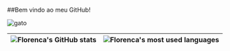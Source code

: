##Bem vindo ao meu GitHub!

![gato]([https://media.tenor.com/8tr_CU6730MAAAAM/web-dev-website-development.gif](https://br.pinterest.com/pin/536983955590116653/))

| ![Florenca's GitHub stats](https://github-readme-stats.vercel.app/api?username=manuflorenca&show_icons=true&theme=dracula) | ![Florenca's most used languages](https://github-readme-stats.vercel.app/api/top-langs/?username=manuflorenca&layout=compact&theme=dracula&hide_border=true) |
| --- | --- |
